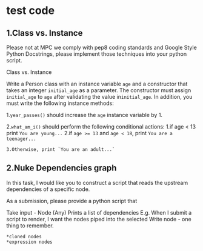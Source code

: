 # test code

## 1.Class vs. Instance

Please not at MPC we comply with pep8 coding standards and
Google Style Python Docstrings,
please implement those techniques into your python script.

Class vs. Instance

Write a Person class with an instance variable `age`
and a constructor that takes an integer `initial_age` as a parameter.
The constructor must assign `initial_age` to `age` after validating the
value in`initial_age`. In addition,
you must write the following
instance methods:

1.`year_passes()` should increase the `age` instance variable by 1.

2.`what_am_i()` should perform the following conditional actions:
1.if age < 13 print `You are young...`
2.if `age >= 13` and `age < 18`, print `You are a teenager...`

    3.Otherwise, print `You are an adult...`

## 2.Nuke Dependencies graph

In this task, I would like you to construct a script that reads the upstream dependencies of a specific node.

As a submission, please provide a python script that

Take input - Node (Any)
Prints a list of dependencies
E.g. When I submit a script to render, I want the nodes piped into the selected Write node - one thing to remember.

    *cloned nodes
    *expression nodes
